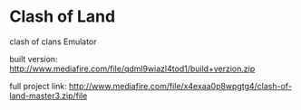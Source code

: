 # Clash of Land
clash of clans Emulator

built version: http://www.mediafire.com/file/qdml9wiazl4tod1/build+verzion.zip

full project link: http://www.mediafire.com/file/x4exaa0p8wpgtg4/clash-of-land-master3.zip/file